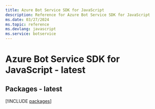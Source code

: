 ```yaml
---
title: Azure Bot Service SDK for JavaScript
description: Reference for Azure Bot Service SDK for JavaScript
ms.date: 03/27/2024
ms.topic: reference
ms.devlang: javascript
ms.service: botservice
---
```

# Azure Bot Service SDK for JavaScript - latest
## Packages - latest
[!INCLUDE [packages](bot-service-index.md)]